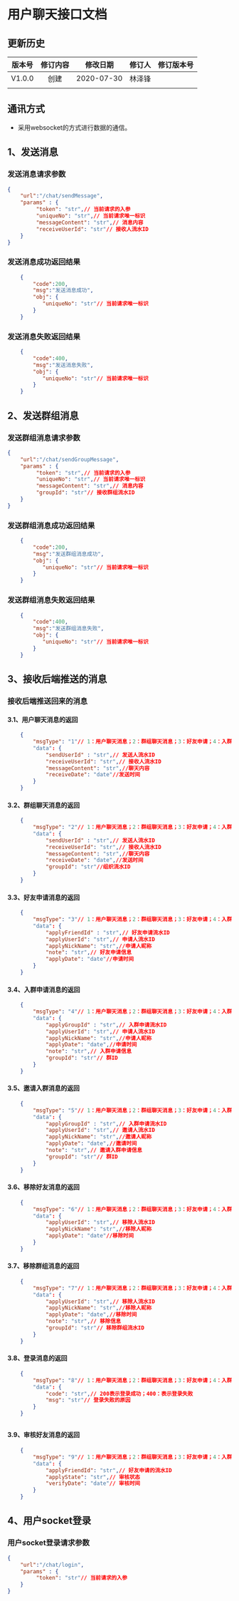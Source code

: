 # 用户聊天接口文档

## 更新历史

| 版本号 | 修订内容 |  修改日期  | 修订人 | 修订版本号 |
| :----: | :------: | :--------: | :----: | :--------: |
| V1.0.0 |   创建   | 2020-07-30 | 林泽锋 |            |
|        |          |            |        |            |

## 通讯方式
- 采用websocket的方式进行数据的通信。

## 1、发送消息

### 发送消息请求参数

```json
{
    "url":"/chat/sendMessage",
    "params" : {
         "token": "str",// 当前请求的入参
         "uniqueNo": "str",// 当前请求唯一标识
         "messageContent": "str",// 消息内容
         "receiveUserId": "str"// 接收人流水ID
    }
}
```

### 发送消息成功返回结果

```json
    {
        "code":200,
        "msg":"发送消息成功",
        "obj": {
           "uniqueNo": "str"// 当前请求唯一标识
        }
    }
```

### 发送消息失败返回结果

```json
    {
        "code":400,
        "msg":"发送消息失败",
        "obj": {
           "uniqueNo": "str"// 当前请求唯一标识
        }
    }
```

## 2、发送群组消息

### 发送群组消息请求参数

```json
{
    "url":"/chat/sendGroupMessage",
    "params" : {
         "token": "str",// 当前请求的入参
         "uniqueNo": "str",// 当前请求唯一标识
         "messageContent": "str",// 消息内容
         "groupId": "str"// 接收群组流水ID
    }
}
```

### 发送群组消息成功返回结果

```json
    {
        "code":200,
        "msg":"发送群组消息成功",
        "obj": {
           "uniqueNo": "str"// 当前请求唯一标识
        }
    }
```

### 发送群组消息失败返回结果

```json
    {
        "code":400,
        "msg":"发送群组消息失败",
        "obj": {
           "uniqueNo": "str"// 当前请求唯一标识
        }
    }
```

## 3、接收后端推送的消息

### 接收后端推送回来的消息

#### 3.1、用户聊天消息的返回
```json
    {
        "msgType": "1"// 1：用户聊天消息；2：群组聊天消息；3：好友申请；4：入群申请；5：邀请入群；6：移除好友；7：移除群组
        "data": {
            "sendUserId" : "str",// 发送人流水ID
            "receiveUserId": "str",// 接收人流水ID
            "messageContent": "str",//聊天内容
            "receiveDate": "date"//发送时间
        }
    }
```
#### 3.2、群组聊天消息的返回
```json
    {
        "msgType": "2"// 1：用户聊天消息；2：群组聊天消息；3：好友申请；4：入群申请；5：邀请入群；6：移除好友；7：移除群组
        "data": {
            "sendUserId" : "str",// 发送人流水ID
            "receiveUserId": "str",// 接收人流水ID
            "messageContent": "str",//聊天内容
            "receiveDate": "date",//发送时间
            "groupId": "str"//组织流水ID
        }
    }
```

#### 3.3、好友申请消息的返回
```json
    {
        "msgType": "3"// 1：用户聊天消息；2：群组聊天消息；3：好友申请；4：入群申请；5：邀请入群；6：移除好友；7：移除群组
        "data": {
            "applyFriendId" : "str",// 好友申请流水ID
            "applyUserId": "str",// 申请人流水ID
            "applyNickName": "str",//申请人昵称
            "note": "str",// 好友申请信息
            "applyDate": "date"//申请时间
        }
    }
```

#### 3.4、入群申请消息的返回
```json
    {
        "msgType": "4"// 1：用户聊天消息；2：群组聊天消息；3：好友申请；4：入群申请；5：邀请入群；6：移除好友；7：移除群组
        "data": {
            "applyGroupId" : "str",// 入群申请流水ID
            "applyUserId": "str",// 申请人流水ID
            "applyNickName": "str",//申请人昵称
            "applyDate": "date",//申请时间
            "note": "str",// 入群申请信息
            "groupId": "str"// 群ID
        }
    }
```

#### 3.5、邀请入群消息的返回
```json
    {
        "msgType": "5"// 1：用户聊天消息；2：群组聊天消息；3：好友申请；4：入群申请；5：邀请入群；6：移除好友；7：移除群组
        "data": {
            "applyGroupId" : "str",// 入群申请流水ID
            "applyUserId": "str",// 邀请人流水ID
            "applyNickName": "str",//邀请人昵称
            "applyDate": "date",//邀请时间
            "note": "str",// 邀请入群申请信息
            "groupId": "str"// 群ID
        }
    }
```

#### 3.6、移除好友消息的返回
```json
    {
        "msgType": "6"// 1：用户聊天消息；2：群组聊天消息；3：好友申请；4：入群申请；5：邀请入群；6：移除好友；7：移除群组
        "data": {
            "applyUserId": "str",// 移除人流水ID
            "applyNickName": "str",//移除人昵称
            "applyDate": "date"//移除时间
        }
    }
```

#### 3.7、移除群组消息的返回
```json
    {
        "msgType": "7"// 1：用户聊天消息；2：群组聊天消息；3：好友申请；4：入群申请；5：邀请入群；6：移除好友；7：移除群组
        "data": {
            "applyUserId": "str",// 移除人流水ID
            "applyNickName": "str",//移除人昵称
            "applyDate": "date",//移除时间
            "note": "str",// 移除信息
            "groupId": "str"// 移除群组流水ID
        }
    }
```
#### 3.8、登录消息的返回
```json
    {
        "msgType": "8"// 1：用户聊天消息；2：群组聊天消息；3：好友申请；4：入群申请；5：邀请入群；6：移除好友；7：移除群组；8：登录
        "data": {
            "code": "str",// 200表示登录成功；400：表示登录失败
            "msg": "str"// 登录失败的原因
        }
    }
```
##  
#### 3.9、审核好友消息的返回
```json
    {
        "msgType": "9"// 1：用户聊天消息；2：群组聊天消息；3：好友申请；4：入群申请；5：邀请入群；6：移除好友；7：移除群组；8：登录；9：审核好友
        "data": {
            "applyFriendId": "str",// 好友申请的流水ID
            "applyState": "str",// 审核状态
            "verifyDate": "date"// 审核时间
        }
    }
```
##  

## 4、用户socket登录

### 用户socket登录请求参数

```json
{
    "url":"/chat/login",
    "params" : {
         "token": "str"// 当前请求的入参
    }
}
```

